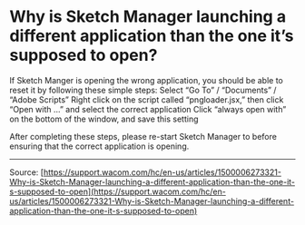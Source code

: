 # Why is Sketch Manager launching a different application than the one it’s supposed to open?

If Sketch Manger is opening the wrong application, you should be able to reset it by following these simple steps: Select “Go To” / “Documents” / “Adobe Scripts” Right click on the script called “pngloader.jsx,” then click “Open with …” and select the correct application Click “always open with” on the bottom of the window, and save this setting


After completing these steps, please re-start Sketch Manager to before ensuring that the correct application is opening.

---
Source: [https://support.wacom.com/hc/en-us/articles/1500006273321-Why-is-Sketch-Manager-launching-a-different-application-than-the-one-it-s-supposed-to-open](https://support.wacom.com/hc/en-us/articles/1500006273321-Why-is-Sketch-Manager-launching-a-different-application-than-the-one-it-s-supposed-to-open)
